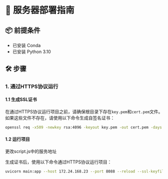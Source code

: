 # 🚀 服务器部署指南

## 📦 前提条件

- 已安装 Conda
- 已安装 Python 3.10

## 🛠️ 步骤

### 1. 通过HTTPS协议运行

#### 1.1 生成SSL证书

在通过HTTPS协议运行项目之前，请确保根目录下存在`key.pem`和`cert.pem`文件。如果这些文件不存在，请使用以下命令生成自签名证书：

```bash
openssl req -x509 -newkey rsa:4096 -keyout key.pem -out cert.pem -days 365 -nodes
```

#### 1.2 运行项目  

更改script.js中的服务地址  

生成证书后，使用以下命令通过HTTPS协议运行项目：  

```bash
uvicorn main:app --host 172.24.168.23 --port 8088 --reload --ssl-keyfile=./key.pem --ssl-certfile=./cert.pem
```
